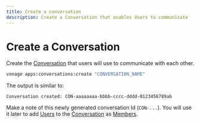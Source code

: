 ```yaml
---
title: Create a conversation
description: Create a Conversation that enables Users to communicate
---
```


# Create a Conversation

Create the [Conversation](/conversation/concepts/conversation) that users will use to communicate with each other.

```bash
vonage apps:conversations:create "CONVERSATION_NAME"
```

The output is similar to:

```
Conversation created: CON-aaaaaaaa-bbbb-cccc-dddd-0123456789ab
```

Make a note of this newly generated conversation Id (`CON-...`). You will use it later to add [Users](/conversation/concepts/user) to the [Conversation](/conversation/concepts/conversation) as [Members](/conversation/concepts/member).